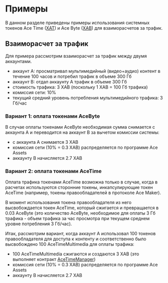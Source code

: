 # Примеры

В данном разделе приведены примеры использования системных токенов Ace Time
([XAT][1]) и Ace Byte ([XAB][2]) для взаиморасчетов за трафик.


## Взаиморасчет за трафик

Для примера рассмотрим взаиморасчет за трафик между двумя аккаунтами.

- аккаунт A: просматривал мультимедийный (видео+аудио) контент в течение 100 часов и потребил трафик в объеме 300 Гб
- аккаунт B: отдал аккаунту А трафик в объеме 300 Гб
- стоимость трафика: 3 XAB (поскольку 1 XAB = 100 Гб трафика)
- комиссия сети: 10%
- текущий средний уровень потребления мультимедийного трафика: 3 Гб/час


### Вариант 1: оплата токенами AceByte

В случае оплаты токенами AceByte необходимая сумма снимается с аккаунта A и
переводится на аккаунт B за вычетом комиссии системы:

- с аккаунта А снимается 3 XAB
- комиссия сети (10% = 0.3 XAB) распределяется по программе Ace Assets
- аккаунту B начисляется 2.7 XAB


### Вариант 2: оплата токенами AceTime

Оплата трафика токенами AceTime возможна только в случае, когда в расчетах
используются сторонние токены, инкапсулирующие токен AceTime (например, токены
правообладателей в протоколе Ace Maker).

В момент использования токена правообладателя из него высвобождается токен AceTime,
который сжигается и превращается в 0.03 AceByte (это количество AceByte, необходимое
для оплаты 3 Гб трафика - объем трафика за час просмотра при текущем среднем уровне
потребления 3 Гб/час).

Итак, рассмотрим вариант, когда аккаунт А использовал 100 токенов правообладателя
для доступа к контенту и соответственно было высвобождено 100 AceTimeMultimedia для оплаты
трафика:

- 100 AceTimeMultimedia сжигаются и создаются 3 XAB (это выполняет контракт [AceTimeManager][3])
- комиссия сети (10% = 0.3 XAB) распределяется по программе Ace Assets
- аккаунту B начисляется 2.7 XAB


[1]: ace-time.md
[2]: ace-byte.md
[3]: ../list-of-operations/ace-time-manager.md
